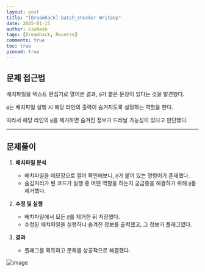 ```yaml
---
layout: post
title: "[Dreamhack] batch_checker WriteUp"
date: 2025-01-15
author: GiuNash
tags: [Dreamhack, Reverse]
comments: true
toc: true
pinned: true
---
```


## 문제 접근법

배치파일을 텍스트 편집기로 열어본 결과, `@`가 붙은 문장이 있다는 것을 발견했다.  

`@`는 배치파일 실행 시 해당 라인의 출력이 숨겨지도록 설정하는 역할을 한다.  

따라서 해당 라인의 `@`를 제거하면 숨겨진 정보가 드러날 가능성이 있다고 판단했다.

---

## 문제풀이

1. **배치파일 분석**  
   - 배치파일을 메모장으로 열어 확인해보니, `@`가 붙어 있는 명령어가 존재했다.
   - 숨김처리가 된 코드가 실행 중 어떤 역할을 하는지 궁금증을 해결하기 위해 `@`를 제거했다.

2. **수정 및 실행**  
   - 배치파일에서 모든 `@`를 제거한 뒤 저장했다.
   - 수정된 배치파일을 실행하니 숨겨진 정보를 출력했고, 그 정보가 플래그였다.

3. **결과**  
   - 플래그를 획득하고 문제를 성공적으로 해결했다.

![image](https://github.com/user-attachments/assets/e55e9c15-60c8-46f2-aa91-c3dd5f5f930f)

